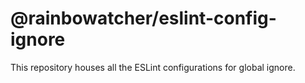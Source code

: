 # @rainbowatcher/eslint-config-ignore

This repository houses all the ESLint configurations for global ignore.
